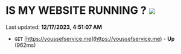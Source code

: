 # IS MY WEBSITE RUNNING ? [![](https://img.shields.io/static/v1?label=Sponsor&message=%E2%9D%A4&logo=GitHub&color=%23fe8e86)](https://github.com/sponsors/<username>)

Last updated: **12/17/2023, 4:51:07 AM**

- `GET` [https://youssefservice.me](https://youssefservice.me) - **Up** (962ms)
